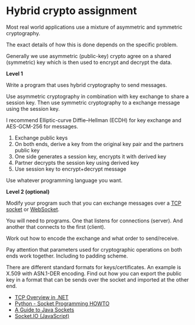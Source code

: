 # Hybrid crypto assignment

Most real world applications use a mixture of asymmetric and symmetric
cryptography.

The exact details of how this is done depends on the specific problem.

Generally we use asymmetric (public-key) crypto agree on a shared (symmetric)
key which is then used to encrypt and decrypt the data.

**Level 1**

Write a program that uses hybrid cryptography to send messages.

Use asymmetric cryptography in combination with key exchange to share a session
key.
Then use symmetric cryptography to a exchange message using the session key.

I recommend Elliptic-curve Diffie–Hellman (ECDH) for key exchange and
AES-GCM-256 for messages.

1. Exchange public keys
2. On both ends, derive a key from the original key pair and the partners public key
3. One side generates a session key, encrypts it with derived key
4. Partner decrypts the session key using derived key
5. Use session key to encrypt+decrypt message

Use whatever programming language you want.

**Level 2 (optional)**

Modify your program such that you can exchange messages over a [TCP
socket](https://www.geeksforgeeks.org/socket-in-computer-network/) or
[WebSocket](https://www.geeksforgeeks.org/what-is-web-socket-and-how-it-is-different-from-the-http/).

You will need to programs.
One that listens for connections (server).
And another that connects to the first (client).

Work out how to encode the exchange and what order to send/receive.

Pay attention that parameters used for cryptographic operations on both ends
work together. Including to padding scheme.

There are different standard formats for keys/certificates.
An example is X.509 with ASN.1-DER encoding.
Find out how you can export the public key in a format that can be sends over
the socket and imported at the other end.

- [TCP Overview in .NET](https://learn.microsoft.com/en-us/dotnet/fundamentals/networking/sockets/tcp-classes)
- [Python - Socket Programming HOWTO](https://docs.python.org/3/howto/sockets.html)
- [A Guide to Java Sockets](https://www.baeldung.com/a-guide-to-java-sockets)
- [Socket.IO (JavaScript)](https://socket.io/)